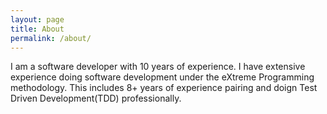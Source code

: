 ```yaml
---
layout: page
title: About
permalink: /about/
---
```


I am a software developer with 10 years of experience. I have extensive experience doing software development under the eXtreme Programming methodology. This includes 8+ years of experience pairing and doign Test Driven Development(TDD) professionally. 